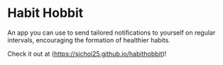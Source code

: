 # Habit Hobbit

An app you can use to send tailored notifications to yourself on regular intervals, encouraging the formation of healthier habits.

Check it out at (https://sjchoi25.github.io/habithobbit)!
